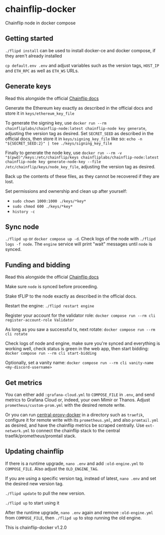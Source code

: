 # chainflip-docker

Chainflip node in docker compose

## Getting started

`./flipd install` can be used to install docker-ce and docker compose, if they aren't already installed

`cp default.env .env` and adjust variables such as the version tags, `HOST_IP` and `ETH_RPC` as well as `ETH_WS` URLs.

## Generate keys

Read this alongside the official [Chainflip docs](https://docs.chainflip.io/perseverance-validator-documentation/validator-setup/keys)

Generate the Ethereum key exactly as described in the official docs and store it in `keys/ethereum_key_file`
 
To generate the signing key, use `docker run --rm chainfliplabs/chainflip-node:latest chainflip-node key generate`,
adjusting the version tag as desired. Set `SECRET_SEED` as described in the official docs, then store it in
`keys/signing_key_file` like so: `echo -n "${SECRET_SEED:2}" | tee ./keys/signing_key_file`

Finally to generate the node key, use `docker run --rm -v "$(pwd)"/keys:/etc/chainflip/keys
chainfliplabs/chainflip-node:latest chainflip-node key generate-node-key --file /etc/chainflip/keys/node_key_file`,
adjusting the version tag as desired.

Back up the contents of these files, as they cannot be recovered if they are lost.

Set permissions and ownership and clean up after yourself:
- `sudo chown 1000:1000 ./keys/*key*`
- `sudo chmod 600 ./keys/*key*`
- `history -c`

## Sync node

`./flipd up` or `docker compose up -d`. Check logs of the node with `./flipd logs -f node`. The `engine` service will
print "wait" messages until `node` is synced.

## Funding and bidding

Read this alongside the official [Chainflip docs](https://docs.chainflip.io/perseverance-validator-documentation/funding/funding)

Make sure `node` is synced before proceeding.

Stake tFLIP to the node exactly as described in the official docs.

Restart the engine: `./flipd restart engine`

Register your account for the validator role: `docker compose run --rm cli register-account-role Validator`

As long as you saw a successful tx, next rotate: `docker compose run --rm cli rotate`

Check logs of node and engine, make sure you're synced and everything is working well, check status is green in the web
app, then start bidding: `docker compose run --rm cli start-bidding`

Optionally, set a vanity name: `docker compose run --rm cli vanity-name <my-discord-username>`

## Get metrics

You can either add `:grafana-cloud.yml` to `COMPOSE_FILE` in `.env`, and send metrics to Grafana Cloud or, indeed,
your own Mimir or Thanos. Adjust `prometheus/custom-prom.yml` with the desired remote write.

Or you can run [central-proxy-docker](https://github.com/CryptoManufaktur-io/central-proxy-docker) in a directory
such as `traefik`, configure it for remote write with its `prometheus.yml`, and also `promtail.yml` as desired,
and have the chainflip metrics be scraped centrally. Use `ext-network.yml` to connect the chainflip stack to the
central traefik/prometheus/promtail stack.

## Updating chainflip

If there is a runtime upgrade, `nano .env` and add `:old-engine.yml` to `COMPOSE_FILE`. Also adjust the
`OLD_ENGINE_TAG`.

If you are using a specific version tag, instead of latest, `nano .env` and set the desired new version tag.

`./flipd update` to pull the new version.

`./flipd up` to start using it

After the runtime upgrade, `nano .env` again and remove `:old-engine.yml` from `COMPOSE_FILE`, then `./flipd up` to
stop running the old engine.

This is chainflip-docker v1.2.0
